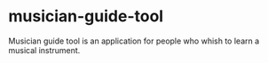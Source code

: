 # musician-guide-tool

Musician guide tool is an application for people who whish to learn a musical instrument.
